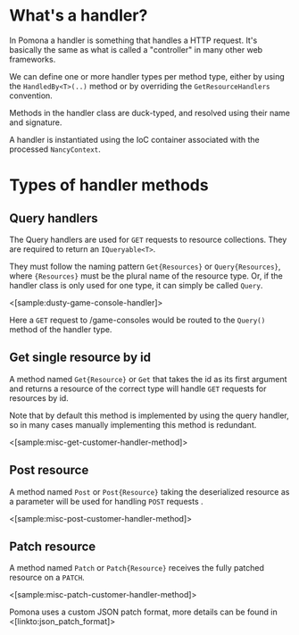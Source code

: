 <!--Title:Resource handlers-->
<!--Url:handlers-->

# What's a handler?

In Pomona a handler is something that handles a HTTP request. It's basically
the same as what is called a "controller" in many other web frameworks.

We can define one or more handler types per method type, either by using the
`HandledBy<T>(..)` method or by overriding the `GetResourceHandlers` convention.

Methods in the handler class are duck-typed, and resolved using their name
and signature.

A handler is instantiated using the IoC container associated with the processed
`NancyContext`.

# Types of handler methods

## Query handlers

The Query handlers are used for `GET` requests to resource collections. They are required
to return an `IQueryable<T>`.

They must follow the naming pattern `Get{Resources}` or `Query{Resources}`, where
`{Resources}` must be the plural name of the resource type. Or, if the handler class
is only used for one type, it can simply be called `Query`.

<[sample:dusty-game-console-handler]>

Here a `GET` request to /game-consoles would be routed to the `Query()` method of the
handler type.

## Get single resource by id

A method named `Get{Resource}` or `Get` that takes the id as its first argument and
returns a resource of the correct type will handle `GET` requests for resources by id.

Note that by default this method is implemented by using the query handler,
so in many cases manually implementing this method is redundant.

<[sample:misc-get-customer-handler-method]>

## Post resource

A method named `Post` or `Post{Resource}` taking the deserialized resource as a
parameter will be used for handling `POST` requests .

<[sample:misc-post-customer-handler-method]>

## Patch resource

A method named `Patch` or `Patch{Resource}` receives the fully patched resource
on a `PATCH`.

<[sample:misc-patch-customer-handler-method]>

Pomona uses a custom JSON patch format, more details can be found in
<[linkto:json_patch_format]>
